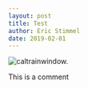 ```yaml
---
layout: post
title: Test
author: Eric Stimmel
date: 2019-02-01
--- 
```


![caltrainwindow.](.\images\posts\20190201-test\caltrainwindow.heic)

This is a comment
